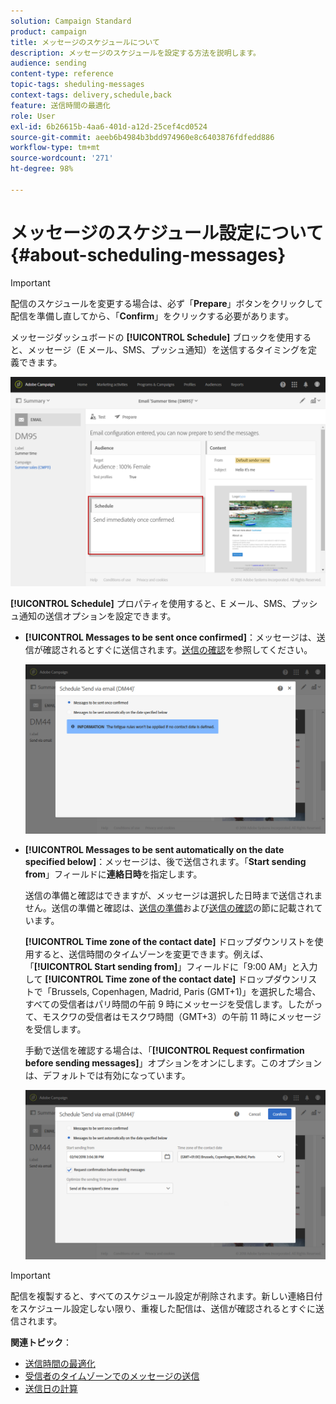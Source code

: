 ```yaml
---
solution: Campaign Standard
product: campaign
title: メッセージのスケジュールについて
description: メッセージのスケジュールを設定する方法を説明します。
audience: sending
content-type: reference
topic-tags: sheduling-messages
context-tags: delivery,schedule,back
feature: 送信時間の最適化
role: User
exl-id: 6b26615b-4aa6-401d-a12d-25cef4cd0524
source-git-commit: aeeb6b4984b3bdd974960e8c6403876fdfedd886
workflow-type: tm+mt
source-wordcount: '271'
ht-degree: 98%

---
```


# メッセージのスケジュール設定について{#about-scheduling-messages}

>[!IMPORTANT]
>
>配信のスケジュールを変更する場合は、必ず「**Prepare**」ボタンをクリックして配信を準備し直してから、「**Confirm**」をクリックする必要があります。

メッセージダッシュボードの **[!UICONTROL Schedule]** ブロックを使用すると、メッセージ（E メール、SMS、プッシュ通知）を送信するタイミングを定義できます。

![](assets/delivery_dashboard.png)

**[!UICONTROL Schedule]** プロパティを使用すると、E メール、SMS、プッシュ通知の送信オプションを設定できます。

* **[!UICONTROL Messages to be sent once confirmed]**：メッセージは、送信が確認されるとすぐに送信されます。[送信の確認](../../sending/using/confirming-the-send.md)を参照してください。

   ![](assets/delivery_planning_1.png)

* **[!UICONTROL Messages to be sent automatically on the date specified below]**：メッセージは、後で送信されます。「**Start sending from**」フィールドに&#x200B;**連絡日時**&#x200B;を指定します。

   送信の準備と確認はできますが、メッセージは選択した日時まで送信されません。送信の準備と確認は、[送信の準備](../../sending/using/preparing-the-send.md)および[送信の確認](../../sending/using/confirming-the-send.md)の節に記載されています。

   **[!UICONTROL Time zone of the contact date]** ドロップダウンリストを使用すると、送信時間のタイムゾーンを変更できます。例えば、「**[!UICONTROL Start sending from]**」フィールドに「9:00 AM」と入力して **[!UICONTROL Time zone of the contact date]** ドロップダウンリストで「Brussels, Copenhagen, Madrid, Paris (GMT+1)」を選択した場合、すべての受信者はパリ時間の午前 9 時にメッセージを受信します。したがって、モスクワの受信者はモスクワ時間（GMT+3）の午前 11 時にメッセージを受信します。

   手動で送信を確認する場合は、「**[!UICONTROL Request confirmation before sending messages]**」オプションをオンにします。このオプションは、デフォルトでは有効になっています。

   ![](assets/delivery_planning.png)

>[!IMPORTANT]
>
>配信を複製すると、すべてのスケジュール設定が削除されます。新しい連絡日付をスケジュール設定しない限り、重複した配信は、送信が確認されるとすぐに送信されます。

**関連トピック**：

* [送信時間の最適化](../../sending/using/optimizing-the-sending-time.md)
* [受信者のタイムゾーンでのメッセージの送信](../../sending/using/sending-messages-at-the-recipient-s-time-zone.md)
* [送信日の計算](../../sending/using/computing-the-sending-date.md)
